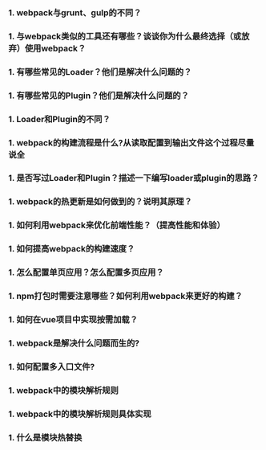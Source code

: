 ### 1. webpack与grunt、gulp的不同？
### 1. 与webpack类似的工具还有哪些？谈谈你为什么最终选择（或放弃）使用webpack？
### 1. 有哪些常见的Loader？他们是解决什么问题的？
### 1. 有哪些常见的Plugin？他们是解决什么问题的？
### 1. Loader和Plugin的不同？
### 1. webpack的构建流程是什么?从读取配置到输出文件这个过程尽量说全
### 1. 是否写过Loader和Plugin？描述一下编写loader或plugin的思路？
### 1. webpack的热更新是如何做到的？说明其原理？
### 1. 如何利用webpack来优化前端性能？（提高性能和体验）
### 1. 如何提高webpack的构建速度？
### 1. 怎么配置单页应用？怎么配置多页应用？
### 1. npm打包时需要注意哪些？如何利用webpack来更好的构建？
### 1. 如何在vue项目中实现按需加载？
### 1. webpack是解决什么问题而生的?
### 1. 如何配置多入口文件?
### 1. webpack中的模块解析规则
### 1. webpack中的模块解析规则具体实现
### 1. 什么是模块热替换